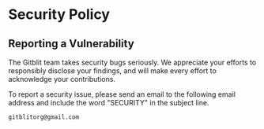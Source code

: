 # Security Policy


## Reporting a Vulnerability

The Gitblit team takes security bugs seriously. We appreciate your efforts to responsibly disclose your findings, and will make every effort to acknowledge your contributions.

To report a security issue, please send an email to the following email address and include the word "SECURITY" in the subject line.

```
gitblitorg@gmail.com
```
